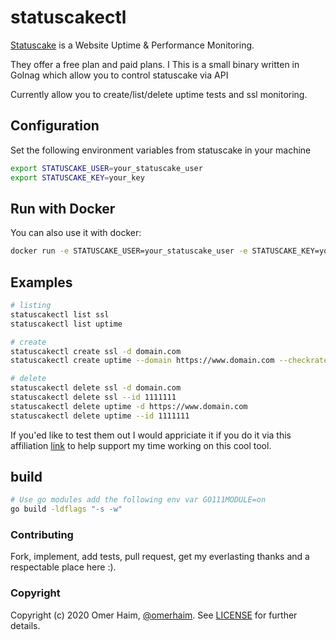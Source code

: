 # statuscakectl

[Statuscake](https://www.statuscake.com/statuscake-long-page/?a_aid=5d6fc4349afd6&a_bid=af013c39) is a Website Uptime & Performance Monitoring.

They offer a free plan and paid plans.
I
This is a small binary written in Golnag which allow you to control statuscake via API

Currently allow you to create/list/delete uptime tests and ssl monitoring.

## Configuration

Set the following environment variables from statuscake in your machine

```bash
export STATUSCAKE_USER=your_statuscake_user
export STATUSCAKE_KEY=your_key
```

## Run with Docker

You can also use it with docker:

```bash
docker run -e STATUSCAKE_USER=your_statuscake_user -e STATUSCAKE_KEY=your_key omerha/statuscakectl:latest statuscakectl list ssl
```

## Examples

```bash
# listing
statuscakectl list ssl
statuscakectl list uptime

# create
statuscakectl create ssl -d domain.com
statuscakectl create uptime --domain https://www.domain.com --checkrate 30 --type HTTP

# delete
statuscakectl delete ssl -d domain.com
statuscakectl delete ssl --id 1111111
statuscakectl delete uptime -d https://www.domain.com
statuscakectl delete uptime --id 1111111
```

If you'ed like to test them out I would appriciate it if you do it via this affiliation [link](https://www.statuscake.com/statuscake-long-page/?a_aid=5d6fc4349afd6&a_bid=af013c39) to help support my time working on this cool tool.

## build

```bash
# Use go modules add the following env var GO111MODULE=on
go build -ldflags "-s -w"
```

### Contributing

Fork, implement, add tests, pull request, get my everlasting thanks and a respectable place here :).

### Copyright

Copyright (c) 2020 Omer Haim, [@omerhaim](http://twitter.com/omerhaim).
See [LICENSE](LICENSE) for further details.
